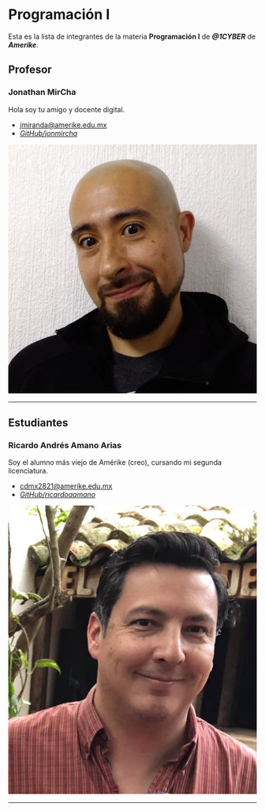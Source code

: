 # Programación I

Esta es la lista de integrantes de la materia **Programación I** de _**@1CYBER**_ de _**Amerike**_.

## Profesor

### Jonathan MirCha

Hola soy tu amigo y docente digital.

- [jmiranda@amerike.edu.mx](jmiranda@amerike.edu.mx)
- [_GitHub/jonmircha_](https://github.com/jonmircha)

![_Jonathan MirCha_](./img/jonmircha.jpg)

---

## Estudiantes

### Ricardo Andrés Amano Arias

Soy el alumno más viejo de Amérike (creo), cursando mi segunda licenciatura.

- [cdmx2821@amerike.edu.mx](cdmx2821@amerike.edu.mx)
- [_GitHub/ricardoaamano_](https://github.com/ricardoaamano)

![_Ricardo Amano_](./img/foto_de_ricardo_amano.jpeg)

---